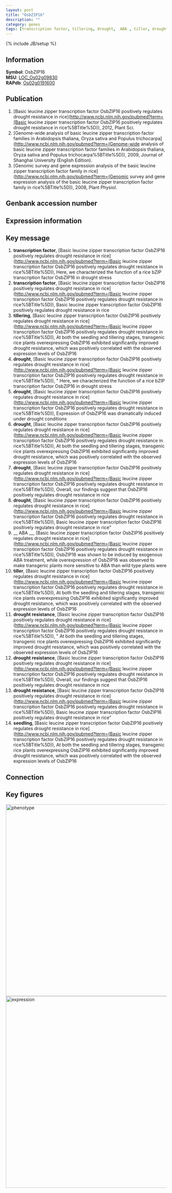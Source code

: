 ```yaml
---
layout: post
title: "OsbZIP16"
description: ""
category: genes
tags: [transcription factor, tillering, drought,  ABA , tiller, drought resistance, seedling, Gene]
---
```

{% include JB/setup %}

## Information
__Symbol__: OsbZIP16  
__MSU__: [LOC_Os02g09830](http://rice.plantbiology.msu.edu/cgi-bin/ORF_infopage.cgi?orf=LOC_Os02g09830)  
__RAPdb__: [Os02g0191600](http://rapdb.dna.affrc.go.jp/viewer/gbrowse_details/irgsp1?name=Os02g0191600)  

## Publication
1. [Basic leucine zipper transcription factor OsbZIP16 positively regulates drought resistance in rice](http://www.ncbi.nlm.nih.gov/pubmed?term=(Basic leucine zipper transcription factor OsbZIP16 positively regulates drought resistance in rice%5BTitle%5D)), 2012, Plant Sci.
2. [Genome-wide analysis of basic leucine zipper transcription factor families in Arabidopsis thaliana, Oryza sativa and Populus trichocarpa](http://www.ncbi.nlm.nih.gov/pubmed?term=(Genome-wide analysis of basic leucine zipper transcription factor families in Arabidopsis thaliana, Oryza sativa and Populus trichocarpa%5BTitle%5D)), 2009, Journal of Shanghai University (English Edition).
3. [Genomic survey and gene expression analysis of the basic leucine zipper transcription factor family in rice](http://www.ncbi.nlm.nih.gov/pubmed?term=(Genomic survey and gene expression analysis of the basic leucine zipper transcription factor family in rice%5BTitle%5D)), 2008, Plant Physiol.

## Genbank accession number

## Expression information

## Key message
1. __transcription factor__, [Basic leucine zipper transcription factor OsbZIP16 positively regulates drought resistance in rice](http://www.ncbi.nlm.nih.gov/pubmed?term=(Basic leucine zipper transcription factor OsbZIP16 positively regulates drought resistance in rice%5BTitle%5D)),  Here, we characterized the function of a rice bZIP transcription factor OsbZIP16 in drought stress
2. __transcription factor__, [Basic leucine zipper transcription factor OsbZIP16 positively regulates drought resistance in rice](http://www.ncbi.nlm.nih.gov/pubmed?term=(Basic leucine zipper transcription factor OsbZIP16 positively regulates drought resistance in rice%5BTitle%5D)), Basic leucine zipper transcription factor OsbZIP16 positively regulates drought resistance in rice
3. __tillering__, [Basic leucine zipper transcription factor OsbZIP16 positively regulates drought resistance in rice](http://www.ncbi.nlm.nih.gov/pubmed?term=(Basic leucine zipper transcription factor OsbZIP16 positively regulates drought resistance in rice%5BTitle%5D)),  At both the seedling and tillering stages, transgenic rice plants overexpressing OsbZIP16 exhibited significantly improved drought resistance, which was positively correlated with the observed expression levels of OsbZIP16
4. __drought__, [Basic leucine zipper transcription factor OsbZIP16 positively regulates drought resistance in rice](http://www.ncbi.nlm.nih.gov/pubmed?term=(Basic leucine zipper transcription factor OsbZIP16 positively regulates drought resistance in rice%5BTitle%5D)), " Here, we characterized the function of a rice bZIP transcription factor OsbZIP16 in drought stress
5. __drought__, [Basic leucine zipper transcription factor OsbZIP16 positively regulates drought resistance in rice](http://www.ncbi.nlm.nih.gov/pubmed?term=(Basic leucine zipper transcription factor OsbZIP16 positively regulates drought resistance in rice%5BTitle%5D)),  Expression of OsbZIP16 was dramatically induced under drought conditions
6. __drought__, [Basic leucine zipper transcription factor OsbZIP16 positively regulates drought resistance in rice](http://www.ncbi.nlm.nih.gov/pubmed?term=(Basic leucine zipper transcription factor OsbZIP16 positively regulates drought resistance in rice%5BTitle%5D)),  At both the seedling and tillering stages, transgenic rice plants overexpressing OsbZIP16 exhibited significantly improved drought resistance, which was positively correlated with the observed expression levels of OsbZIP16
7. __drought__, [Basic leucine zipper transcription factor OsbZIP16 positively regulates drought resistance in rice](http://www.ncbi.nlm.nih.gov/pubmed?term=(Basic leucine zipper transcription factor OsbZIP16 positively regulates drought resistance in rice%5BTitle%5D)),  Overall, our findings suggest that OsbZIP16 positively regulates drought resistance in rice
8. __drought__, [Basic leucine zipper transcription factor OsbZIP16 positively regulates drought resistance in rice](http://www.ncbi.nlm.nih.gov/pubmed?term=(Basic leucine zipper transcription factor OsbZIP16 positively regulates drought resistance in rice%5BTitle%5D)), Basic leucine zipper transcription factor OsbZIP16 positively regulates drought resistance in rice"
9. __ ABA __, [Basic leucine zipper transcription factor OsbZIP16 positively regulates drought resistance in rice](http://www.ncbi.nlm.nih.gov/pubmed?term=(Basic leucine zipper transcription factor OsbZIP16 positively regulates drought resistance in rice%5BTitle%5D)),  OsbZIP16 was shown to be induced by exogenous ABA treatment, while overexpression of OsbZIP16 was observed to make transgenic plants more sensitive to ABA than wild type plants were
10. __tiller__, [Basic leucine zipper transcription factor OsbZIP16 positively regulates drought resistance in rice](http://www.ncbi.nlm.nih.gov/pubmed?term=(Basic leucine zipper transcription factor OsbZIP16 positively regulates drought resistance in rice%5BTitle%5D)),  At both the seedling and tillering stages, transgenic rice plants overexpressing OsbZIP16 exhibited significantly improved drought resistance, which was positively correlated with the observed expression levels of OsbZIP16
11. __drought resistance__, [Basic leucine zipper transcription factor OsbZIP16 positively regulates drought resistance in rice](http://www.ncbi.nlm.nih.gov/pubmed?term=(Basic leucine zipper transcription factor OsbZIP16 positively regulates drought resistance in rice%5BTitle%5D)), " At both the seedling and tillering stages, transgenic rice plants overexpressing OsbZIP16 exhibited significantly improved drought resistance, which was positively correlated with the observed expression levels of OsbZIP16
12. __drought resistance__, [Basic leucine zipper transcription factor OsbZIP16 positively regulates drought resistance in rice](http://www.ncbi.nlm.nih.gov/pubmed?term=(Basic leucine zipper transcription factor OsbZIP16 positively regulates drought resistance in rice%5BTitle%5D)),  Overall, our findings suggest that OsbZIP16 positively regulates drought resistance in rice
13. __drought resistance__, [Basic leucine zipper transcription factor OsbZIP16 positively regulates drought resistance in rice](http://www.ncbi.nlm.nih.gov/pubmed?term=(Basic leucine zipper transcription factor OsbZIP16 positively regulates drought resistance in rice%5BTitle%5D)), Basic leucine zipper transcription factor OsbZIP16 positively regulates drought resistance in rice"
14. __seedling__, [Basic leucine zipper transcription factor OsbZIP16 positively regulates drought resistance in rice](http://www.ncbi.nlm.nih.gov/pubmed?term=(Basic leucine zipper transcription factor OsbZIP16 positively regulates drought resistance in rice%5BTitle%5D)),  At both the seedling and tillering stages, transgenic rice plants overexpressing OsbZIP16 exhibited significantly improved drought resistance, which was positively correlated with the observed expression levels of OsbZIP16

## Connection

## Key figures
<img src="http://ricencode.github.io/images/OsbZIP16.pheno.png" alt="phenotype"  style="width: 600px;"/>

<img src="http://ricencode.github.io/images/OsbZIP16.exp.png" alt="expression"  style="width: 600px;"/>


